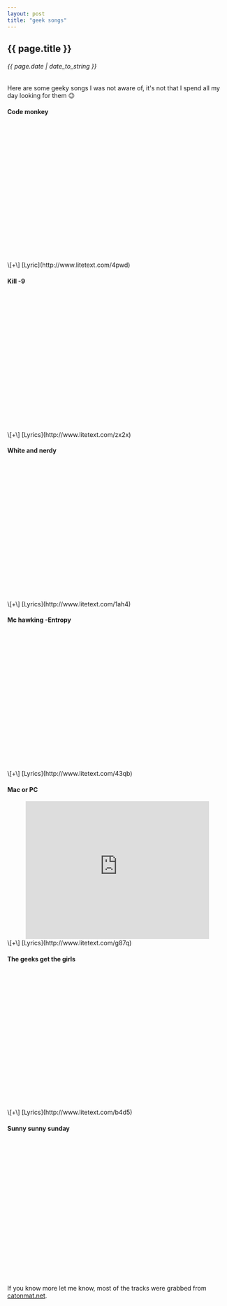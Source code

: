```yaml
---
layout: post
title: "geek songs"
---
```


## {{ page.title }}

###### {{ page.date | date_to_string }}

Here are some geeky songs I was not aware of, it's not that I spend all my day looking for them &#128521;

#### Code monkey
<div style="text-align:center;">
<object width="420" height="315"><param name="movie" value="http://www.youtube.com/v/5W_wd9Qf0IE?hl=en_US&amp;version=3"></param><param name="allowFullScreen" value="true"></param><param name="allowscriptaccess" value="always"></param><embed src="http://www.youtube.com/v/5W_wd9Qf0IE?hl=en_US&amp;version=3" type="application/x-shockwave-flash" width="420" height="315" allowscriptaccess="always" allowfullscreen="true"></embed></object>
</div>
\[+\] [Lyric](http://www.litetext.com/4pwd)

####  Kill -9
<div style="text-align:center;">
<object width="420" height="315"><param name="movie" value="http://www.youtube.com/v/Fow7iUaKrq4?hl=en_US&amp;version=3"></param><param name="allowFullScreen" value="true"></param><param name="allowscriptaccess" value="always"></param><embed src="http://www.youtube.com/v/Fow7iUaKrq4?hl=en_US&amp;version=3" type="application/x-shockwave-flash" width="420" height="315" allowscriptaccess="always" allowfullscreen="true"></embed></object>
</div>
\[+\] [Lyrics](http://www.litetext.com/zx2x)

#### White and nerdy
<div style="text-align:center;">
<object width="420" height="315"><param name="movie" value="http://www.youtube.com/v/Nh9mVsBKwYs?hl=en_US&amp;version=3"></param><param name="allowFullScreen" value="true"></param><param name="allowscriptaccess" value="always"></param><embed src="http://www.youtube.com/v/Nh9mVsBKwYs?hl=en_US&amp;version=3" type="application/x-shockwave-flash" width="420" height="315" allowscriptaccess="always" allowfullscreen="true"></embed></object>
</div>
\[+\] [Lyrics](http://www.litetext.com/1ah4)

#### Mc hawking -Entropy
<div style="text-align:center;">
<object width="420" height="315"><param name="movie" value="http://www.youtube.com/v/2knWCuzcdJo?hl=en_US&amp;version=3"></param><param name="allowFullScreen" value="true"></param><param name="allowscriptaccess" value="always"></param><embed src="http://www.youtube.com/v/2knWCuzcdJo?hl=en_US&amp;version=3" type="application/x-shockwave-flash" width="420" height="315" allowscriptaccess="always" allowfullscreen="true"></embed></object>
</div>
\[+\] [Lyrics](http://www.litetext.com/43qb)

####  Mac or PC
<div style="text-align:center;">
<object width="420" height="315"><param name="movie" value="http://www.youtube.com/v/Jkrn6ecxthM?hl=en_US&amp;version=3"></param><param name="allowFullScreen" value="true"></param><param name="allowscriptaccess" value="always"></param><embed src="http://www.youtube.com/v/Jkrn6ecxthM?hl=en_US&amp;version=3" type="application/x-shockwave-flash" width="420" height="315" allowscriptaccess="always" allowfullscreen="true"></embed></object>
</div>
\[+\] [Lyrics](http://www.litetext.com/g87q)

#### The geeks get the girls
<div style="text-align:center;">
<object width="420" height="315"><param name="movie" value="http://www.youtube.com/v/pDcz43pt6r4?hl=en_US&amp;version=3"></param><param name="allowFullScreen" value="true"></param><param name="allowscriptaccess" value="always"></param><embed src="http://www.youtube.com/v/pDcz43pt6r4?hl=en_US&amp;version=3" type="application/x-shockwave-flash" width="420" height="315" allowscriptaccess="always" allowfullscreen="true"></embed></object>
</div>
\[+\] [Lyrics](http://www.litetext.com/b4d5)

#### Sunny sunny sunday
<div style="text-align:center;">
<object width="560" height="315"><param name="movie" value="http://www.youtube.com/v/B1b-oM72Pac?version=3&amp;hl=en_US"></param><param name="allowFullScreen" value="true"></param><param name="allowscriptaccess" value="always"></param><embed src="http://www.youtube.com/v/B1b-oM72Pac?version=3&amp;hl=en_US" type="application/x-shockwave-flash" width="560" height="315" allowscriptaccess="always" allowfullscreen="true"></embed></object>
</div>

If you know more let me know, most of the tracks were grabbed from [catonmat.net](http://www.catonmat.net/blog/category/musical-geek-friday/).
